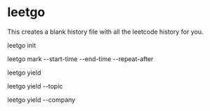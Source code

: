# leetgo


This creates a blank history file with all the leetcode history for you.

leetgo init 

leetgo mark <problem-number> --start-time <start> --end-time <end-time> --repeat-after <x-days>

leetgo yield

leetgo yield --topic <topic-name>

leetgo yield --company <company-name>
